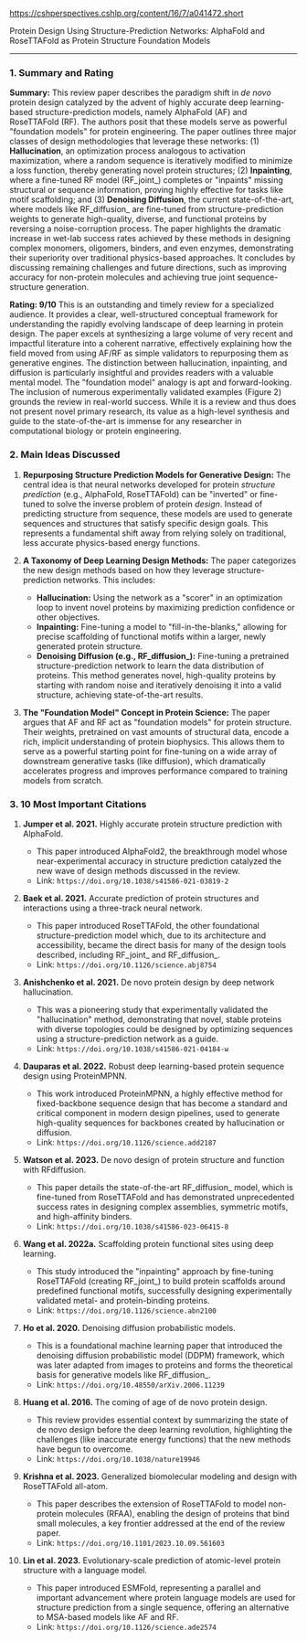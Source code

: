 https://cshperspectives.cshlp.org/content/16/7/a041472.short

Protein Design Using Structure-Prediction Networks: AlphaFold and RoseTTAFold as Protein Structure Foundation Models
***

### 1. Summary and Rating

**Summary:**
This review paper describes the paradigm shift in *de novo* protein design catalyzed by the advent of highly accurate deep learning-based structure-prediction models, namely AlphaFold (AF) and RoseTTAFold (RF). The authors posit that these models serve as powerful "foundation models" for protein engineering. The paper outlines three major classes of design methodologies that leverage these networks: (1) **Hallucination**, an optimization process analogous to activation maximization, where a random sequence is iteratively modified to minimize a loss function, thereby generating novel protein structures; (2) **Inpainting**, where a fine-tuned RF model (RF_joint_) completes or "inpaints" missing structural or sequence information, proving highly effective for tasks like motif scaffolding; and (3) **Denoising Diffusion**, the current state-of-the-art, where models like RF_diffusion_ are fine-tuned from structure-prediction weights to generate high-quality, diverse, and functional proteins by reversing a noise-corruption process. The paper highlights the dramatic increase in wet-lab success rates achieved by these methods in designing complex monomers, oligomers, binders, and even enzymes, demonstrating their superiority over traditional physics-based approaches. It concludes by discussing remaining challenges and future directions, such as improving accuracy for non-protein molecules and achieving true joint sequence-structure generation.

**Rating: 9/10**
This is an outstanding and timely review for a specialized audience. It provides a clear, well-structured conceptual framework for understanding the rapidly evolving landscape of deep learning in protein design. The paper excels at synthesizing a large volume of very recent and impactful literature into a coherent narrative, effectively explaining how the field moved from using AF/RF as simple validators to repurposing them as generative engines. The distinction between hallucination, inpainting, and diffusion is particularly insightful and provides readers with a valuable mental model. The "foundation model" analogy is apt and forward-looking. The inclusion of numerous experimentally validated examples (Figure 2) grounds the review in real-world success. While it is a review and thus does not present novel primary research, its value as a high-level synthesis and guide to the state-of-the-art is immense for any researcher in computational biology or protein engineering.

### 2. Main Ideas Discussed

1.  **Repurposing Structure Prediction Models for Generative Design:** The central idea is that neural networks developed for protein *structure prediction* (e.g., AlphaFold, RoseTTAFold) can be "inverted" or fine-tuned to solve the inverse problem of protein *design*. Instead of predicting structure from sequence, these models are used to generate sequences and structures that satisfy specific design goals. This represents a fundamental shift away from relying solely on traditional, less accurate physics-based energy functions.

2.  **A Taxonomy of Deep Learning Design Methods:** The paper categorizes the new design methods based on how they leverage structure-prediction networks. This includes:
    *   **Hallucination:** Using the network as a "scorer" in an optimization loop to invent novel proteins by maximizing prediction confidence or other objectives.
    *   **Inpainting:** Fine-tuning a model to "fill-in-the-blanks," allowing for precise scaffolding of functional motifs within a larger, newly generated protein structure.
    *   **Denoising Diffusion (e.g., RF_diffusion_):** Fine-tuning a pretrained structure-prediction network to learn the data distribution of proteins. This method generates novel, high-quality proteins by starting with random noise and iteratively denoising it into a valid structure, achieving state-of-the-art results.

3.  **The "Foundation Model" Concept in Protein Science:** The paper argues that AF and RF act as "foundation models" for protein structure. Their weights, pretrained on vast amounts of structural data, encode a rich, implicit understanding of protein biophysics. This allows them to serve as a powerful starting point for fine-tuning on a wide array of downstream generative tasks (like diffusion), which dramatically accelerates progress and improves performance compared to training models from scratch.

### 3. 10 Most Important Citations

1.  **Jumper et al. 2021.** Highly accurate protein structure prediction with AlphaFold.
    *   This paper introduced AlphaFold2, the breakthrough model whose near-experimental accuracy in structure prediction catalyzed the new wave of design methods discussed in the review.
    *   Link: `https://doi.org/10.1038/s41586-021-03819-2`

2.  **Baek et al. 2021.** Accurate prediction of protein structures and interactions using a three-track neural network.
    *   This paper introduced RoseTTAFold, the other foundational structure-prediction model which, due to its architecture and accessibility, became the direct basis for many of the design tools described, including RF_joint_ and RF_diffusion_.
    *   Link: `https://doi.org/10.1126/science.abj8754`

3.  **Anishchenko et al. 2021.** De novo protein design by deep network hallucination.
    *   This was a pioneering study that experimentally validated the "hallucination" method, demonstrating that novel, stable proteins with diverse topologies could be designed by optimizing sequences using a structure-prediction network as a guide.
    *   Link: `https://doi.org/10.1038/s41586-021-04184-w`

4.  **Dauparas et al. 2022.** Robust deep learning-based protein sequence design using ProteinMPNN.
    *   This work introduced ProteinMPNN, a highly effective method for fixed-backbone sequence design that has become a standard and critical component in modern design pipelines, used to generate high-quality sequences for backbones created by hallucination or diffusion.
    *   Link: `https://doi.org/10.1126/science.add2187`

5.  **Watson et al. 2023.** De novo design of protein structure and function with RFdiffusion.
    *   This paper details the state-of-the-art RF_diffusion_ model, which is fine-tuned from RoseTTAFold and has demonstrated unprecedented success rates in designing complex assemblies, symmetric motifs, and high-affinity binders.
    *   Link: `https://doi.org/10.1038/s41586-023-06415-8`

6.  **Wang et al. 2022a.** Scaffolding protein functional sites using deep learning.
    *   This study introduced the "inpainting" approach by fine-tuning RoseTTAFold (creating RF_joint_) to build protein scaffolds around predefined functional motifs, successfully designing experimentally validated metal- and protein-binding proteins.
    *   Link: `https://doi.org/10.1126/science.abn2100`

7.  **Ho et al. 2020.** Denoising diffusion probabilistic models.
    *   This is a foundational machine learning paper that introduced the denoising diffusion probabilistic model (DDPM) framework, which was later adapted from images to proteins and forms the theoretical basis for generative models like RF_diffusion_.
    *   Link: `https://doi.org/10.48550/arXiv.2006.11239`

8.  **Huang et al. 2016.** The coming of age of de novo protein design.
    *   This review provides essential context by summarizing the state of de novo design before the deep learning revolution, highlighting the challenges (like inaccurate energy functions) that the new methods have begun to overcome.
    *   Link: `https://doi.org/10.1038/nature19946`

9.  **Krishna et al. 2023.** Generalized biomolecular modeling and design with RoseTTAFold all-atom.
    *   This paper describes the extension of RoseTTAFold to model non-protein molecules (RFAA), enabling the design of proteins that bind small molecules, a key frontier addressed at the end of the review paper.
    *   Link: `https://doi.org/10.1101/2023.10.09.561603`

10. **Lin et al. 2023.** Evolutionary-scale prediction of atomic-level protein structure with a language model.
    *   This paper introduced ESMFold, representing a parallel and important advancement where protein language models are used for structure prediction from a single sequence, offering an alternative to MSA-based models like AF and RF.
    *   Link: `https://doi.org/10.1126/science.ade2574`
